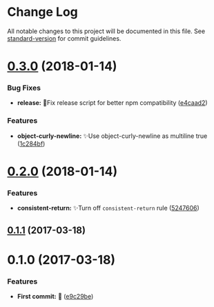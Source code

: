 # Change Log

All notable changes to this project will be documented in this file. See [standard-version](https://github.com/conventional-changelog/standard-version) for commit guidelines.

<a name="0.3.0"></a>
# [0.3.0](https://github.com/vivaxy/eslint-config-vivaxy/compare/v0.2.0...v0.3.0) (2018-01-14)


### Bug Fixes

* **release:** :bug:Fix release script for better npm compatibility ([e4caad2](https://github.com/vivaxy/eslint-config-vivaxy/commit/e4caad2))


### Features

* **object-curly-newline:** :sparkles:Use object-curly-newline as multiline true ([1c284bf](https://github.com/vivaxy/eslint-config-vivaxy/commit/1c284bf))



<a name="0.2.0"></a>
# [0.2.0](https://github.com/vivaxy/eslint-config-vivaxy/compare/v0.1.1...v0.2.0) (2018-01-14)


### Features

* **consistent-return:** :sparkles:Turn off `consistent-return` rule ([5247606](https://github.com/vivaxy/eslint-config-vivaxy/commit/5247606))



<a name="0.1.1"></a>
## [0.1.1](https://github.com/vivaxy/eslint-config-vivaxy/compare/v0.1.0...v0.1.1) (2017-03-18)



<a name="0.1.0"></a>
# 0.1.0 (2017-03-18)


### Features

* **First commit:** :tada: ([e9c29be](https://github.com/vivaxy/eslint-config-vivaxy/commit/e9c29be))
